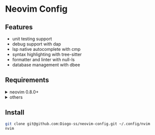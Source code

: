 # Neovim Config

## Features
- unit testing support
- debug support with dap
- lsp native autocomplete with cmp
- syntax highlighting with tree-sitter
- formatter and linter with null-ls
- database management with dbee

## Requirements

<details close>
<summary>neovim 0.8.0+</summary>

```sh
sudo pacman -S neovim
```

</details>

<details close>
<summary>others</summary>

```sh
sudo pacman -S curl unzip ripgrep
```

</details>

## Install

```sh
git clone git@github.com:Diogo-ss/neovim-config.git ~/.config/nvim
nvim
```
